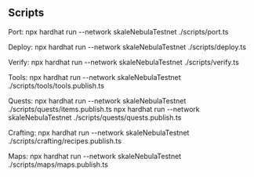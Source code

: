 ## Scripts

Port:
npx hardhat run --network skaleNebulaTestnet ./scripts/port.ts

Deploy:
npx hardhat run --network skaleNebulaTestnet ./scripts/deploy.ts

Verify:
npx hardhat run --network skaleNebulaTestnet ./scripts/verify.ts

Tools: 
npx hardhat run --network skaleNebulaTestnet ./scripts/tools/tools.publish.ts

Quests:
npx hardhat run --network skaleNebulaTestnet ./scripts/quests/items.publish.ts
npx hardhat run --network skaleNebulaTestnet ./scripts/quests/quests.publish.ts

Crafting:
npx hardhat run --network skaleNebulaTestnet ./scripts/crafting/recipes.publish.ts

Maps:
npx hardhat run --network skaleNebulaTestnet ./scripts/maps/maps.publish.ts